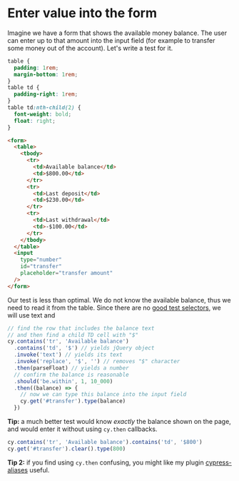 # Enter value into the form

Imagine we have a form that shows the available money balance. The user can enter up to that amount into the input field (for example to transfer some money out of the account). Let's write a test for it.

<!-- fiddle Enter value into the form -->

```css hide
table {
  padding: 1rem;
  margin-bottom: 1rem;
}
table td {
  padding-right: 1rem;
}
table td:nth-child(2) {
  font-weight: bold;
  float: right;
}
```

```html hide
<form>
  <table>
    <tbody>
      <tr>
        <td>Available balance</td>
        <td>$800.00</td>
      </tr>
      <tr>
        <td>Last deposit</td>
        <td>$230.00</td>
      </tr>
      <tr>
        <td>Last withdrawal</td>
        <td>-$100.00</td>
      </tr>
    </tbody>
  </table>
  <input
    type="number"
    id="transfer"
    placeholder="transfer amount"
  />
</form>
```

Our test is less than optimal. We do not know the available balance, thus we need to read it from the table. Since there are no [good test selectors](https://on.cypress.io/best-practices#Selecting-Elements), we will use text and

```js
// find the row that includes the balance text
// and then find a child TD cell with "$"
cy.contains('tr', 'Available balance')
  .contains('td', '$') // yields jQuery object
  .invoke('text') // yields its text
  .invoke('replace', '$', '') // removes "$" character
  .then(parseFloat) // yields a number
  // confirm the balance is reasonable
  .should('be.within', 1, 10_000)
  .then((balance) => {
    // now we can type this balance into the input field
    cy.get('#transfer').type(balance)
  })
```

**Tip:** a much better test would know _exactly_ the balance shown on the page, and would enter it without using `cy.then` callbacks.

```js
cy.contains('tr', 'Available balance').contains('td', '$800')
cy.get('#transfer').clear().type(800)
```

**Tip 2:** if you find using `cy.then` confusing, you might like my plugin [cypress-aliases](https://github.com/bahmutov/cypress-aliases) useful.

<!-- fiddle-end -->
